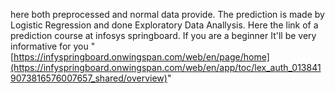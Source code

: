 here both preprocessed and normal data provide.
The prediction is made by Logistic Regression and done Exploratory Data Anallysis.
Here the link of a prediction course at infosys springboard. If you are a beginner It'll be very informative for you "[https://infyspringboard.onwingspan.com/web/en/page/home](https://infyspringboard.onwingspan.com/web/en/app/toc/lex_auth_0138419073816576007657_shared/overview)"
